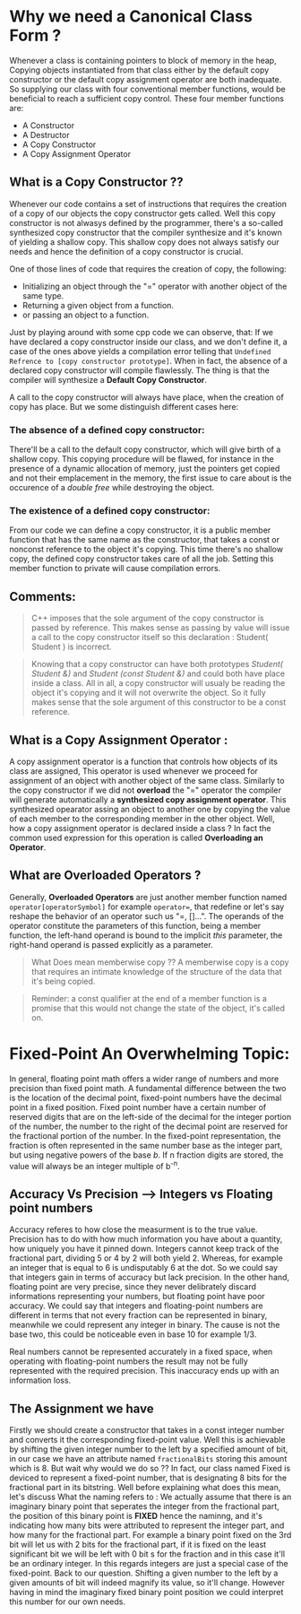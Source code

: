 # Why we need a Canonical Class Form ?
Whenever a class is containing pointers to block of memory in the heap, Copying objects instantiated from that class either by the default copy constructor or the default copy assignment operator are both inadequate. So supplying our class with four conventional member functions, would be beneficial to reach a sufficient copy control. These four member functions are:
* A Constructor 
* A Destructor
* A Copy Constructor
* A Copy Assignment Operator

## What is a Copy Constructor ??

Whenever our code contains a set of instructions that requires the creation of a copy of our objects the copy constructor gets called. Well this copy constructor is not alwasys defined by the programmer, there's a so-called synthesized copy constructor that the compiler synthesize and it's known of yielding a shallow copy. This shallow copy does not always satisfy our needs and hence the definition of a copy constructor is crucial.

One of those lines of code that requires the creation of copy, the following:
* Initializing an object through the "=" operator with another object of the same type.
* Returning a given object from a function.
* or passing an object to a function.

Just by playing around with some cpp code we can observe, that: 
If we have declared a copy constructor inside our class, and we don't define it, a case of the ones above yields a compilation error telling that `Undefined Refrence to [copy constructor prototype]`. When in fact, the absence of a declared copy constructor will compile flawlessly. The thing is that the compiler will synthesize a **Default Copy Constructor**. 

A call to the copy constructor will always have place, when the creation of copy has place. But we some distinguish different cases here:
### The absence of a defined copy constructor:
There'll be a call to the default copy constructor, which will give birth of a shallow copy. This copying procedure will be flawed, for instance in the presence of a dynamic allocation of memory, just the pointers get copied and not their emplacement in the memory, the first issue to care about is the occurence of a *double free* while destroying the object.
### The existence of a defined copy constructor:
From our code we can define a copy constructor, it is a public member function that has the same name as the constructor, that takes a const or nonconst reference to the object it's copying. This time there's no shallow copy, the defined copy constructor takes care of all the job. Setting this member function to private will cause compilation errors.

## Comments:
> C++ imposes that the sole argument of the copy constructor is passed by reference. This makes sense as passing by value will issue a call to the copy constructor itself so this declaration : Student( Student ) is incorrect.

> Knowing that a copy constructor can have both prototypes *Student( Student &)* and *Student (const Student &)* and could both have place inside a class. All in all, a copy constructor will usualy be reading the object it's copying and it will not overwrite the object. So it fully makes sense that the sole argument of this constructor to be a const reference.

## What is a Copy Assignment Operator : 
A copy assignment operator is a function that controls how objects of its class are assigned, This operator is used whenever we proceed for assignment of an object with another object of the same class. Similarly to the copy constructor if we did not **overload** the "=" operator the compiler will generate automatically a **synthesized copy assignment operator**. This synthesized opearator assing an object to another one by copying the value of each member to the corresponding member in the other object. Well, how a copy assignment operator is declared inside a class ? In fact the common used 
expression for this operation is called **Overloading an Operator**. 


## What are Overloaded Operators ? 
Generally, **Overloaded Operators** are just another member function named `operator[operatorSymbol]` for example `operator=`, that redefine or let's say reshape the behavior of an operator such us "=, []...". The operands of the operator constitute the parameters of this function, being a member function, the left-hand operand is bound to the implicit *this* parameter, the right-hand operand is passed explicitly as a parameter.

> What Does mean memberwise copy ??
> A memberwise copy is a copy that requires an intimate knowledge of the structure of the data that it's being copied.
 
> Reminder: a const qualifier at the end of a member function is a promise that this would not change the state of the object, it's called on.

# Fixed-Point An Overwhelming Topic:
In general, floating point math offers a wider range of numbers and more precision than fixed point math. A fundamental difference between the two is the location of the decimal point, fixed-point numbers have the decimal point in a fixed position.
Fixed point number have a certain number of reserved digits that are on the left-side of the decimal for the integer portion of the number, the number to the right of the decimal point are reserved for the fractional portion of the number.
In the fixed-point representation, the fraction is often represented in the same number base as the integer part, but using negative powers of the base *b*. If n fraction digits are stored, the value will always be an integer multiple of b<sup color="blue">-n</sup>. 

<!-- ## What is the problem concerning representing Real Numbers in Computers ??  -->
## Accuracy Vs Precision --> Integers vs Floating point numbers
Accuracy referes to how close the measurment is to the true value.
Precision has to do with how much information you have about a quantity, how uniquely you have it pinned down.
Integers cannot keep track of the fractional part, dividing 5 or 4 by 2 will both yield 2. Whereas, for example an integer that is equal to 6 is undisputably 6 at the dot.
So we could say that integers gain in terms of accuracy but lack precision.
In the other hand, floating point are very precise, since they never delibrately discard informations representing your numbers, but floating point have poor accuracy. 
We could say that integers and floating-point numbers are different in terms that not every fraction can be represented in binary, meanwhile we could represent any integer in binary. The cause is not the base two, this could be noticeable even in base 10 for example 1/3. 

Real numbers cannot be represented accurately in a fixed space, when operating with floating-point numbers the result may not be fully represented with the required precision. This inaccuracy ends up with an information loss.

## The Assignment we have 
Firstly we should create a constructor that takes in a const integer number and converts it the corresponding fixed-point value. Well this is achievable by shifting the given integer number to the left by a specified amount of bit, in our case we have an attribute named `fractionalBits` storing this amount which is 8. But wait why would we do so ?? 
In fact, our class named Fixed is deviced to represent a fixed-point number, that is designating 8 bits for the fractional part in its bitstring. Well before explaining what does this mean, let's discuss What the naming refers to :
We actually assume that there is an imaginary binary point that seperates the integer from the fractional part, the position of this binary point is **FIXED** hence the naminng, and it's indicating how many bits were attributed to represent the integer part, and how many for the fractional part. For example a binary point fixed on the 3rd bit will let us with 2 bits for the fractional part, if it is fixed on the least significant bit we will be left with 0 bit s for the fraction and in this case it'll be an ordinary integer. In this regards integers are just a special case of the fixed-point.
Back to our question. Shifting a given number to the left by a given amounts of bit will indeed magnify its value, so it'll change. However having in mind the imaginary fixed binary point position we could interpret this number for our own needs.